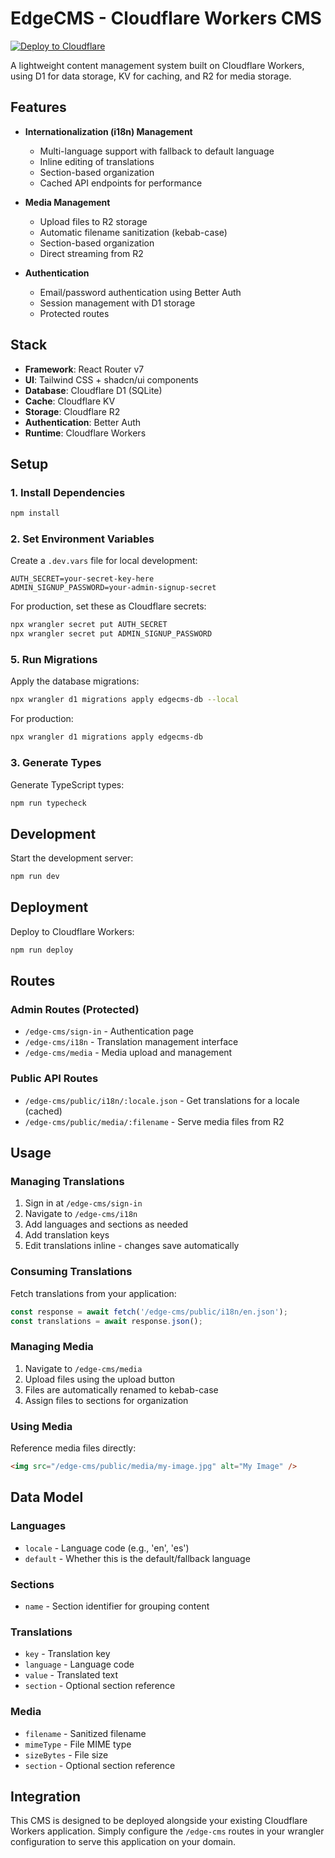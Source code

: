 # EdgeCMS - Cloudflare Workers CMS

[![Deploy to Cloudflare](https://deploy.workers.cloudflare.com/button)](https://deploy.workers.cloudflare.com/?url=https://github.com/upbeat-works/edgecms)

A lightweight content management system built on Cloudflare Workers, using D1
for data storage, KV for caching, and R2 for media storage.

## Features

- **Internationalization (i18n) Management**
  - Multi-language support with fallback to default language
  - Inline editing of translations
  - Section-based organization
  - Cached API endpoints for performance

- **Media Management**
  - Upload files to R2 storage
  - Automatic filename sanitization (kebab-case)
  - Section-based organization
  - Direct streaming from R2

- **Authentication**
  - Email/password authentication using Better Auth
  - Session management with D1 storage
  - Protected routes

## Stack

- **Framework**: React Router v7
- **UI**: Tailwind CSS + shadcn/ui components
- **Database**: Cloudflare D1 (SQLite)
- **Cache**: Cloudflare KV
- **Storage**: Cloudflare R2
- **Authentication**: Better Auth
- **Runtime**: Cloudflare Workers

## Setup

### 1. Install Dependencies

```bash
npm install
```

### 2. Set Environment Variables

Create a `.dev.vars` file for local development:

```env
AUTH_SECRET=your-secret-key-here
ADMIN_SIGNUP_PASSWORD=your-admin-signup-secret
```

For production, set these as Cloudflare secrets:

```bash
npx wrangler secret put AUTH_SECRET
npx wrangler secret put ADMIN_SIGNUP_PASSWORD
```

### 5. Run Migrations

Apply the database migrations:

```bash
npx wrangler d1 migrations apply edgecms-db --local
```

For production:

```bash
npx wrangler d1 migrations apply edgecms-db
```

### 3. Generate Types

Generate TypeScript types:

```bash
npm run typecheck
```

## Development

Start the development server:

```bash
npm run dev
```

## Deployment

Deploy to Cloudflare Workers:

```bash
npm run deploy
```

## Routes

### Admin Routes (Protected)

- `/edge-cms/sign-in` - Authentication page
- `/edge-cms/i18n` - Translation management interface
- `/edge-cms/media` - Media upload and management

### Public API Routes

- `/edge-cms/public/i18n/:locale.json` - Get translations for a locale (cached)
- `/edge-cms/public/media/:filename` - Serve media files from R2

## Usage

### Managing Translations

1. Sign in at `/edge-cms/sign-in`
2. Navigate to `/edge-cms/i18n`
3. Add languages and sections as needed
4. Add translation keys
5. Edit translations inline - changes save automatically

### Consuming Translations

Fetch translations from your application:

```javascript
const response = await fetch('/edge-cms/public/i18n/en.json');
const translations = await response.json();
```

### Managing Media

1. Navigate to `/edge-cms/media`
2. Upload files using the upload button
3. Files are automatically renamed to kebab-case
4. Assign files to sections for organization

### Using Media

Reference media files directly:

```html
<img src="/edge-cms/public/media/my-image.jpg" alt="My Image" />
```

## Data Model

### Languages

- `locale` - Language code (e.g., 'en', 'es')
- `default` - Whether this is the default/fallback language

### Sections

- `name` - Section identifier for grouping content

### Translations

- `key` - Translation key
- `language` - Language code
- `value` - Translated text
- `section` - Optional section reference

### Media

- `filename` - Sanitized filename
- `mimeType` - File MIME type
- `sizeBytes` - File size
- `section` - Optional section reference

## Integration

This CMS is designed to be deployed alongside your existing Cloudflare Workers
application. Simply configure the `/edge-cms` routes in your wrangler
configuration to serve this application on your domain.
